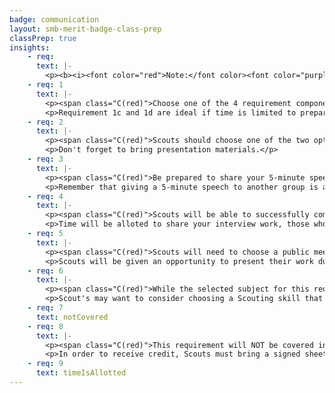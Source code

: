 ```yaml
---
badge: communication
layout: smb-merit-badge-class-prep
classPrep: true
insights:
    - req:
      text: |-
        <p><b><i><font color="red">Note:</font color><font color="purple"> This merit badge requires a lot of explanation and discussion in order to complete most requirements.  This class is structured to offer explanation and discussion time for Scouts in a small group setting to offer both learning and earning opportunity.</font color><font color="red"> Scouts MUST come to the class with preparation work in order to successfully complete these requirements.</font color><font color="purple"> It will be nearly impossible for Scouts who do not have preparation work done to successfully partake in the group discussions or provide acceptable explanation if they do not have prior knowledge of the requirements and answers prior to the class.</font color></i></b></p>
    - req: 1
      text: |-
        <p><span class="C(red)">Choose one of the 4 requirement components and be ready to share prepared work during the class.</span></p>
        <p>Requirement 1c and 1d are ideal if time is limited to prepare.</p>
    - req: 2
      text: |-
        <p><span class="C(red)">Scouts should choose one of the two options for requirement 2 and be prepared to share during the class.</span></p>
        <p>Don't forget to bring presentation materials.</p>
    - req: 3
      text: |-
        <p><span class="C(red)">Be prepared to share your 5-minute speech or bring proof of having done your speech for another group.</span></p>
        <p>Remember that giving a 5-minute speech to another group is accepted at the discretion and satisfaction of the class merit badge counselor.</p>
    - req: 4
      text: |-
        <p><span class="C(red)">Scouts will be able to successfully complete this requirement during the class when they have prepared ahead of time by completing the interview and preparing an introduction.</span></p>
        <p>Time will be alloted to share your interview work, those who were not able to interview someone, MAY have the opportunity to do so during the class.</p>
    - req: 5
      text: |-
        <p><span class="C(red)">Scouts will need to choose a public meeting to attend, practice listening skills, and take good notes to prepare for their presentation which will take place during the class.</span></p>
        <p>Scouts will be given an opportunity to present their work durinig the class</p>
    - req: 6
      text: |-
        <p><span class="C(red)">While the selected subject for this requirement can be anything, please remember it must be Scout appropriate.</span></p>
        <p>Scout's may want to consider choosing a Scouting skill that they have found interesting or useful as their subject matter for this requirement. Scouts should prepare for presenting this (with teaching aids - presentation size will be to no more than 10 people) on the day of the class. Be Prepared.</p>
    - req: 7
      text: notCovered
    - req: 8
      text: |-
        <p><span class="C(red)">This requirement will NOT be covered in the class, however Scouts having completed this requirement prior to the class may bring their proof for review by the counselor.</span></p>
        <p>In order to receive credit, Scouts must bring a signed sheet (there is one available in the Scoutmaster Bucky Communications Merit Badge Workbook) by the Troop's Senior Patrol Leader verifying approval of the Scout to plan one of the specified Troop activities by the PLC. A signed note from the Scoutmaster is not usually acceptable to most counselors as the requirement needs to be approved by the PLC which headed by the Senior Patrol Leader, not the Scoutmaster. If the event has already happened there should also be some sort of confirmation showing that the Scouts served as Master of Ceremony for the event</p>
    - req: 9
      text: timeIsAllotted
---
```

